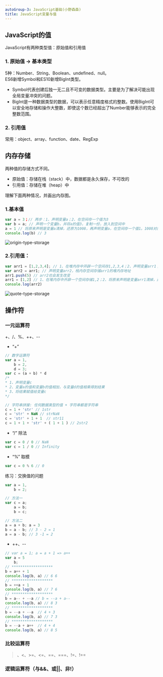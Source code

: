 ```yaml
---
autoGroup-3: JavaScript基础(小野森森)
title: JavaScript变量与值
---
```


## JavaScript的值
JavaScript有两种类型值：原始值和引用值

### 1. 原始值 -> 基本类型
5种：Number、String、Boolean、undefined、null。  
ES6新增Symbol和ES10新增BigInt类型。   
- Symbol代表创建后独一无二且不可变的数据类型。主要是为了解决可能出现全局变量冲突的问题。  
- BigInt是一种数据类型的数据，可以表示任意精度格式的整数。使用BigInt可以安全地存储和操作大整数，即使这个数已经超出了Number能够表示的完全整数范围。


### 2. 引用值
常用：object、array、function、date、RegExp


## 内存存储
两种值的存储方式不同。
- 原始值：存储在栈（stack）中，数据都是永久保存，不可改的
- 引用值：存储在堆（heap）中  


理解下面两种情况，并画出内存图。
### 1.基本值

 ```js
 var a = 3；// 两步：1、声明变量a；2、在空间存一个值为3
 var b = a; // 声明一个变量b，并将a的值3，复制一份，放入到空间中
 a = 1 // 将原来声明是变量a清掉，还原为1008，再声明变量a，在空间存一个值1。1008对应空间中的值是不会清除的，再次使用只会覆盖
 console.log(b) // 3
 ```
 <img :src="$withBase('/basicFrontEnd/origin-type-storage.png')" alt="origin-type-storage"> 



### 2.引用值：
```js
var arr1 = [1,2,3,4]; // 1、在堆内存中开辟一个空间存1,2,3,4；2、声明变量arr1；3、arr1栈内存空间存储堆内存地址
var arr2 = arr1; // 声明变量arr2，栈内存空间存储arr1的堆内存地址
arr1.push(5) // arr2也会发生改变
arr1 = [1,2] // 1、在堆内存中开辟一个空间存储1,2；2、将原来声明是变量arr1清掉，还原为1008并断开堆内存的指向，再声明变量arr1；3、arr1栈内存空间存储堆内存地址
console.log(arr2)
```
 <img :src="$withBase('/basicFrontEnd/quote-type-storage.png')" alt="quote-type-storage"> 

## 操作符

### 一元运算符
+、/、%、++、--
- “+” 
```js
// 数字运算符
var a = 1,
    b = 2,
    d = 3;
var c = (a + b) * d
/*
* 1、声明变量c
* 2、变量a的值和变量b的值相加，与变量d的值相乘得到结果
* 3、将结果赋值给变量c
*/

// 字符串拼接: 任何数据类型的值 + 字符串都是字符串
c = 1 + 'str' // 1str
c = 'str' + NaN // strNaN
c = 'str' + 1 + 1  // str11
c = 1 + 1 + 'str' + ( 1 + 1 ) // 2str2
```

- “/” 除法
```js
var c = 0 / 0 // NaN
var c = 1 / 0 // Infinity
```

- “%” 取模
```js
var c = 0 % 6 // 0
```

练习：交换值的问题
```js
var a = 1,
    b = 2;

// 方法一
var c = a;
    a = b;
    b = c;

// 方法二
a = a + b; a = 3
b = a - b; // 3 - 2 = 1
a = a - b; // 3 -1 = 2
```

- ++、--
```js
// var a = 1; a = a + 1 => a++
var a = 5
    b;
// *******************
b = a++ + 1 
console.log(b, a) // 6 6
// *******************
b = ++a + 1 
console.log(b, a) // 7 6 
// *******************
b = a-- + --a // b = --a + a--
console.log(b, a) // 8 3
// *******************
b = --a + --a  // 4 + 3
console.log(b, a) // 7 3
// *******************
b = --a + a++  // 4 + 4
console.log(b, a) // 8 5
```

### 比较运算符
>、<、>=、<=、==、===、!=、!==


### 逻辑运算符（与&&、或||、非!）

